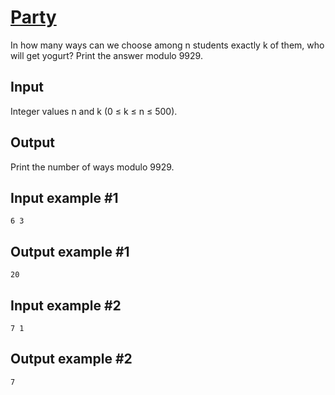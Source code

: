 # [Party](https://www.e-olymp.com/en/contests/9520/problems/83422)

In how many ways can we choose among n students exactly k of them, who will get yogurt? Print the answer modulo 9929.

## Input
Integer values n and k (0 ≤ k ≤ n ≤ 500).

## Output
Print the number of ways modulo 9929.

## Input example #1
```
6 3
```

## Output example #1
```
20
```

## Input example #2
```
7 1
```

## Output example #2
```
7
```
